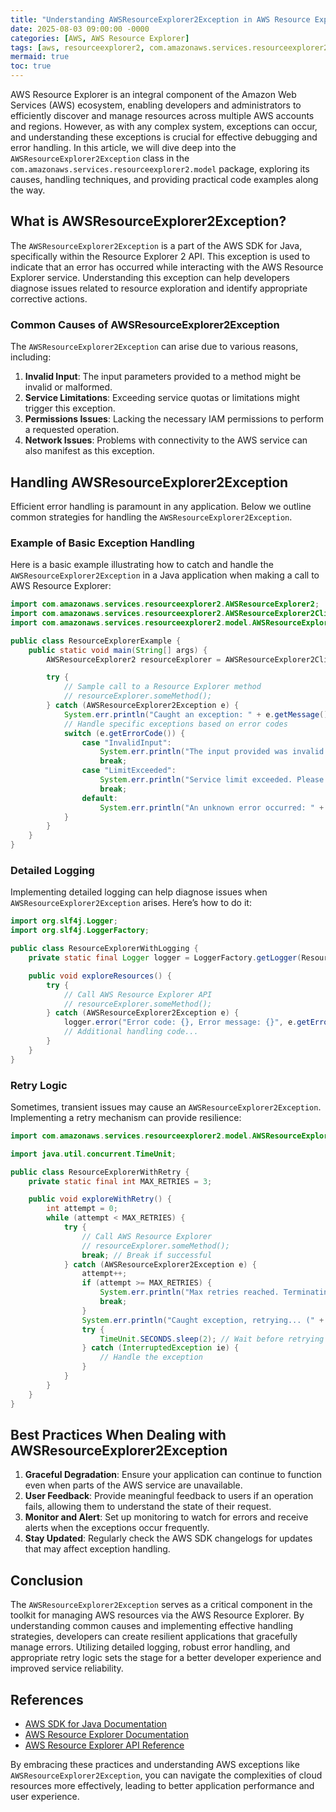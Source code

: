 ```yaml
---
title: "Understanding AWSResourceExplorer2Exception in AWS Resource Explorer"
date: 2025-08-03 09:00:00 -0000
categories: [AWS, AWS Resource Explorer]
tags: [aws, resourceexplorer2, com.amazonaws.services.resourceexplorer2.model]
mermaid: true
toc: true
---
```



AWS Resource Explorer is an integral component of the Amazon Web Services (AWS) ecosystem, enabling developers and administrators to efficiently discover and manage resources across multiple AWS accounts and regions. However, as with any complex system, exceptions can occur, and understanding these exceptions is crucial for effective debugging and error handling. In this article, we will dive deep into the `AWSResourceExplorer2Exception` class in the `com.amazonaws.services.resourceexplorer2.model` package, exploring its causes, handling techniques, and providing practical code examples along the way.

## What is AWSResourceExplorer2Exception?

The `AWSResourceExplorer2Exception` is a part of the AWS SDK for Java, specifically within the Resource Explorer 2 API. This exception is used to indicate that an error has occurred while interacting with the AWS Resource Explorer service. Understanding this exception can help developers diagnose issues related to resource exploration and identify appropriate corrective actions.

### Common Causes of AWSResourceExplorer2Exception

The `AWSResourceExplorer2Exception` can arise due to various reasons, including:

1. **Invalid Input**: The input parameters provided to a method might be invalid or malformed.
2. **Service Limitations**: Exceeding service quotas or limitations might trigger this exception.
3. **Permissions Issues**: Lacking the necessary IAM permissions to perform a requested operation.
4. **Network Issues**: Problems with connectivity to the AWS service can also manifest as this exception.

## Handling AWSResourceExplorer2Exception

Efficient error handling is paramount in any application. Below we outline common strategies for handling the `AWSResourceExplorer2Exception`.

### Example of Basic Exception Handling

Here is a basic example illustrating how to catch and handle the `AWSResourceExplorer2Exception` in a Java application when making a call to AWS Resource Explorer:

```java
import com.amazonaws.services.resourceexplorer2.AWSResourceExplorer2;
import com.amazonaws.services.resourceexplorer2.AWSResourceExplorer2ClientBuilder;
import com.amazonaws.services.resourceexplorer2.model.AWSResourceExplorer2Exception;

public class ResourceExplorerExample {
    public static void main(String[] args) {
        AWSResourceExplorer2 resourceExplorer = AWSResourceExplorer2ClientBuilder.defaultClient();

        try {
            // Sample call to a Resource Explorer method
            // resourceExplorer.someMethod();
        } catch (AWSResourceExplorer2Exception e) {
            System.err.println("Caught an exception: " + e.getMessage());
            // Handle specific exceptions based on error codes
            switch (e.getErrorCode()) {
                case "InvalidInput":
                    System.err.println("The input provided was invalid.");
                    break;
                case "LimitExceeded":
                    System.err.println("Service limit exceeded. Please try again later.");
                    break;
                default:
                    System.err.println("An unknown error occurred: " + e.getErrorMessage());
            }
        } 
    }
}
```

### Detailed Logging

Implementing detailed logging can help diagnose issues when `AWSResourceExplorer2Exception` arises. Here’s how to do it:

```java
import org.slf4j.Logger;
import org.slf4j.LoggerFactory;

public class ResourceExplorerWithLogging {
    private static final Logger logger = LoggerFactory.getLogger(ResourceExplorerWithLogging.class);

    public void exploreResources() {
        try {
            // Call AWS Resource Explorer API
            // resourceExplorer.someMethod();
        } catch (AWSResourceExplorer2Exception e) {
            logger.error("Error code: {}, Error message: {}", e.getErrorCode(), e.getMessage());
            // Additional handling code...
        }
    }
}
```

### Retry Logic

Sometimes, transient issues may cause an `AWSResourceExplorer2Exception`. Implementing a retry mechanism can provide resilience:

```java
import com.amazonaws.services.resourceexplorer2.model.AWSResourceExplorer2Exception;

import java.util.concurrent.TimeUnit;

public class ResourceExplorerWithRetry {
    private static final int MAX_RETRIES = 3;

    public void exploreWithRetry() {
        int attempt = 0;
        while (attempt < MAX_RETRIES) {
            try {
                // Call AWS Resource Explorer
                // resourceExplorer.someMethod();
                break; // Break if successful
            } catch (AWSResourceExplorer2Exception e) {
                attempt++;
                if (attempt >= MAX_RETRIES) {
                    System.err.println("Max retries reached. Terminating.");
                    break;
                }
                System.err.println("Caught exception, retrying... (" + attempt + ")");
                try {
                    TimeUnit.SECONDS.sleep(2); // Wait before retrying
                } catch (InterruptedException ie) {
                    // Handle the exception
                }
            }
        }
    }
}
```

## Best Practices When Dealing with AWSResourceExplorer2Exception

1. **Graceful Degradation**: Ensure your application can continue to function even when parts of the AWS service are unavailable.
2. **User Feedback**: Provide meaningful feedback to users if an operation fails, allowing them to understand the state of their request.
3. **Monitor and Alert**: Set up monitoring to watch for errors and receive alerts when the exceptions occur frequently.
4. **Stay Updated**: Regularly check the AWS SDK changelogs for updates that may affect exception handling.

## Conclusion

The `AWSResourceExplorer2Exception` serves as a critical component in the toolkit for managing AWS resources via the AWS Resource Explorer. By understanding common causes and implementing effective handling strategies, developers can create resilient applications that gracefully manage errors. Utilizing detailed logging, robust error handling, and appropriate retry logic sets the stage for a better developer experience and improved service reliability.

## References

- [AWS SDK for Java Documentation](https://docs.aws.amazon.com/sdk-for-java/latest/developer-guide/home.html)
- [AWS Resource Explorer Documentation](https://docs.aws.amazon.com/resource-explorer/latest/userguide/what-is.html)
- [AWS Resource Explorer API Reference](https://docs.aws.amazon.com/resource-explorer/latest/APIReference/Welcome.html)

By embracing these practices and understanding AWS exceptions like `AWSResourceExplorer2Exception`, you can navigate the complexities of cloud resources more effectively, leading to better application performance and user experience.